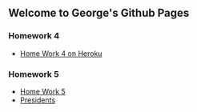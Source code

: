 ## Welcome to George's Github Pages

### Homework 4
- [Home Work 4 on Heroku](https://gc-hw4-app.herokuapp.com/)

### Homework 5

- [Home Work 5](/data608/hw5/) 
- [Presidents](/data608/hw5/presidents.html)
